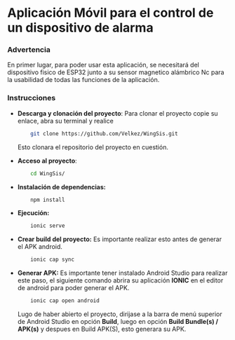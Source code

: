 # Aplicación Móvil para el control de un dispositivo de alarma

### Advertencia

En primer lugar, para poder usar esta aplicación, se necesitará del dispositivo fisico de ESP32 junto a su sensor magnetico alámbrico Nc para la usabilidad de todas las funciones de la aplicación.

### Instrucciones

* **Descarga y clonación del proyecto**: Para clonar el proyecto copie su enlace, abra su terminal y realice

    ```bash
        git clone https://github.com/Velkez/WingSis.git
    ```
    Esto clonara el repositorio del proyecto en cuestión.

* **Acceso al proyecto**:
    ```bash
        cd WingSis/
    ```

* **Instalación de dependencias:**
    ```bash
        npm install
    ```

* **Ejecución:**
    ```bash
        ionic serve
    ```

* **Crear build del proyecto:** Es importante realizar esto antes de generar el APK android.
    ```bash
        ionic cap sync
    ```

* **Generar APK:** Es importante tener instalado Android Studio para realizar este paso, el siguiente comando abrira su aplicación **IONIC** en el editor de android para poder generar el APK.
    ```bash
        ionic cap open android
    ```
    Lugo de haber abierto el proyecto, dirijase a la barra de menú superior de Android Studio en opción **Build**, luego en opción **Build Bundle(s) / APK(s)** y despues en Build APK(S), esto generara su APK.
